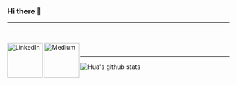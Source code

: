 ### Hi there 👋
<hr>
<br>

[<img align="left" alt="LinkedIn" width="80" src="https://github.com/melanieshi0120/melanieshi0120/blob/master/linkedin.ico" />]( https://www.linkedin.com/in/mvltyldrm/)
[<img align="left" alt="Medium" width="80" src="https://github.com/melanieshi0120/melanieshi0120/blob/master/medium.ico" />](https://mvltyldrm.medium.com/)
<br>
<hr>

![Hua's github stats](https://github-readme-stats.vercel.app/api?username=mvltyldrmm&show_icons=true&theme=chartreuse-dark)

<!--
**mvltyldrmm/mvltyldrmm** is a ✨ _special_ ✨ repository because its `README.md` (this file) appears on your GitHub profile.

Here are some ideas to get you started:

- 🔭 I’m currently working on ...
- 🌱 I’m currently learning ...
- 👯 I’m looking to collaborate on ...
- 🤔 I’m looking for help with ...
- 💬 Ask me about ...
- 📫 How to reach me: ...
- 😄 Pronouns: ...
- ⚡ Fun fact: ...
-->
